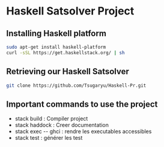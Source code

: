 # Haskell Satsolver Project
## Installing Haskell platform 
```bash
sudo apt-get install haskell-platform
curl -sSL https://get.haskellstack.org/ | sh
```
## Retrieving our Haskell Satsolver
```bash
git clone https://github.com/Tsugaryu/Haskell-Pr.git
```
## Important commands to use the project
- stack build : Compiler project
- stack haddock : Creer documentation
- stack exec -- ghci : rendre les executables accessibles
- stack test : générer les test
